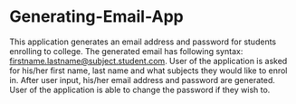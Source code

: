 # Generating-Email-App
This application generates an email address and password for students enrolling to college. The generated email has following syntax: firstname.lastname@subject.student.com. 
User of the application is asked for his/her first name, last name and what subjects they would like to enrol in. After user input, his/her email address and password are generated. User of the application is able to change the password if they wish to.
